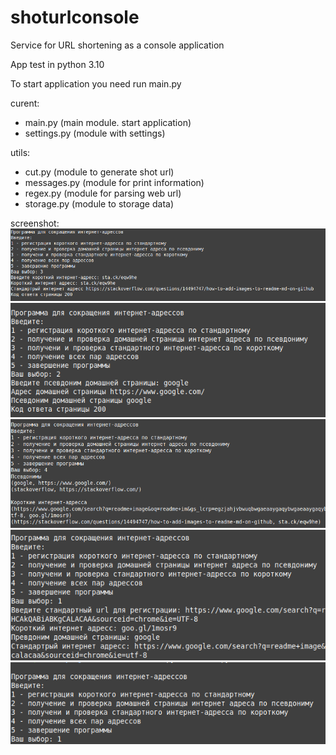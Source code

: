 # shoturlconsole

Service for URL shortening as a console application

App test in python 3.10

To start application you need run main.py

curent:
+ main.py (main module. start application)
+ settings.py (module with settings)

utils:
+ cut.py (module to generate shot url)
+ messages.py (module for print information)
+ regex.py (module for parsing web url)
+ storage.py (module to storage data)

screenshot:
![1](screenshot/1.png)
![2](screenshot/2.png)
![3](screenshot/3.png)
![4](screenshot/4.png)
![5](screenshot/5.png)